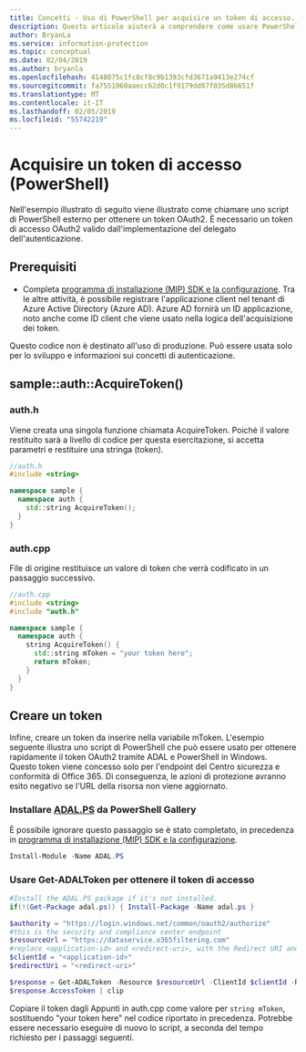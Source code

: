 ```yaml
---
title: Concetti - Uso di PowerShell per acquisire un token di accesso.
description: Questo articolo aiuterà a comprendere come usare PowerShell per acquisire un token di accesso OAuth2. Questa operazione è necessaria per l'implementazione del delegato di autenticazione.
author: BryanLa
ms.service: information-protection
ms.topic: conceptual
ms.date: 02/04/2019
ms.author: bryanla
ms.openlocfilehash: 4148075c1fc8cf8c9b1393cfd3671a9413e274cf
ms.sourcegitcommit: fa7551060aaecc62d0c1f9179dd07f035d86651f
ms.translationtype: MT
ms.contentlocale: it-IT
ms.lasthandoff: 02/05/2019
ms.locfileid: "55742219"
---
```

# <a name="acquire-an-access-token-powershell"></a>Acquisire un token di accesso (PowerShell)

Nell'esempio illustrato di seguito viene illustrato come chiamare uno script di PowerShell esterno per ottenere un token OAuth2. È necessario un token di accesso OAuth2 valido dall'implementazione del delegato dell'autenticazione.

## <a name="prerequisites"></a>Prerequisiti

- Completa [programma di installazione (MIP) SDK e la configurazione](setup-configure-mip.md). Tra le altre attività, è possibile registrare l'applicazione client nel tenant di Azure Active Directory (Azure AD). Azure AD fornirà un ID applicazione, noto anche come ID client che viene usato nella logica dell'acquisizione dei token.

Questo codice non è destinato all'uso di produzione. Può essere usata solo per lo sviluppo e informazioni sui concetti di autenticazione. 

## <a name="sampleauthacquiretoken"></a>sample::auth::AcquireToken()

### <a name="authh"></a>auth.h

Viene creata una singola funzione chiamata AcquireToken. Poiché il valore restituito sarà a livello di codice per questa esercitazione, si accetta parametri e restituire una stringa (token).

```cpp
//auth.h
#include <string>

namespace sample {
  namespace auth {
    std::string AcquireToken();
  }
}
```

### <a name="authcpp"></a>auth.cpp

File di origine restituisce un valore di token che verrà codificato in un passaggio successivo.

```cpp
//auth.cpp
#include <string>
#include "auth.h"

namespace sample {
  namespace auth {
    string AcquireToken() {
      std::string mToken = "your token here";
      return mToken;
    }
  }
}
```

## <a name="mint-a-token"></a>Creare un token

Infine, creare un token da inserire nella variabile mToken. L'esempio seguente illustra uno script di PowerShell che può essere usato per ottenere rapidamente il token OAuth2 tramite ADAL e PowerShell in Windows. Questo token viene concesso solo per l'endpoint del Centro sicurezza e conformità di Office 365. Di conseguenza, le azioni di protezione avranno esito negativo se l'URL della risorsa non viene aggiornato. 

### <a name="install-adalpshttpswwwpowershellgallerycompackagesadalps31942-from-ps-gallery"></a>Installare [ADAL.PS](https://www.powershellgallery.com/packages/ADAL.PS/3.19.4.2) da PowerShell Gallery

È possibile ignorare questo passaggio se è stato completato, in precedenza in [programma di installazione (MIP) SDK e la configurazione](setup-configure-mip.md).

```PowerShell
Install-Module -Name ADAL.PS
```

### <a name="use-get-adaltoken-to-obtain-the-access-token"></a>Usare Get-ADALToken per ottenere il token di accesso

```PowerShell
#Install the ADAL.PS package if it's not installed.
if(!(Get-Package adal.ps)) { Install-Package -Name adal.ps }

$authority = "https://login.windows.net/common/oauth2/authorize" 
#this is the security and compliance center endpoint
$resourceUrl = "https://dataservice.o365filtering.com"
#replace <application-id> and <redirect-uri>, with the Redirect URI and Application ID from your Azure AD application registration.
$clientId = "<application-id>"
$redirectUri = "<redirect-uri>"

$response = Get-ADALToken -Resource $resourceUrl -ClientId $clientId -RedirectUri $redirectUri -Authority $authority -PromptBehavior:Always
$response.AccessToken | clip
```

Copiare il token dagli Appunti in auth.cpp come valore per `string mToken`, sostituendo "your token here" nel codice riportato in precedenza. Potrebbe essere necessario eseguire di nuovo lo script, a seconda del tempo richiesto per i passaggi seguenti.


